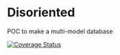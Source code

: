 # Disoriented
POC to make a multi-model database

[![Coverage Status](https://coveralls.io/repos/github/maxdemarzi/disoriented/badge.svg?branch=master)](https://coveralls.io/github/maxdemarzi/disoriented?branch=master)
